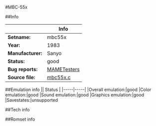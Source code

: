 #MBC-55x

##Info

||Info|
|-----|-----|
|**Setname:**|mbc55x
|**Year:**|1983
|**Manufacturer:**|Sanyo
|**Status:**|good
|**Bug reports:**|[MAMETesters](http://mametesters.org/view_all_set.php?type=1&temporary=y&search=mbc55x.c)
|**Source file:**|[mbc55x.c](https://github.com/mamedev/mame/blob/master/src/mess/drivers/mbc55x.c)

##Emulation info
|| Status |
|-----|-----|
|Overall emulation:|good
|Color emulation:|good
|Sound emulation:|good
|Graphics emulation:|good
|Savestates:|unsupported

##Tech info

##Romset info

<!--- START OF EDITED COMMENT DO NOT TOUCH TEXT ABOVE-->
